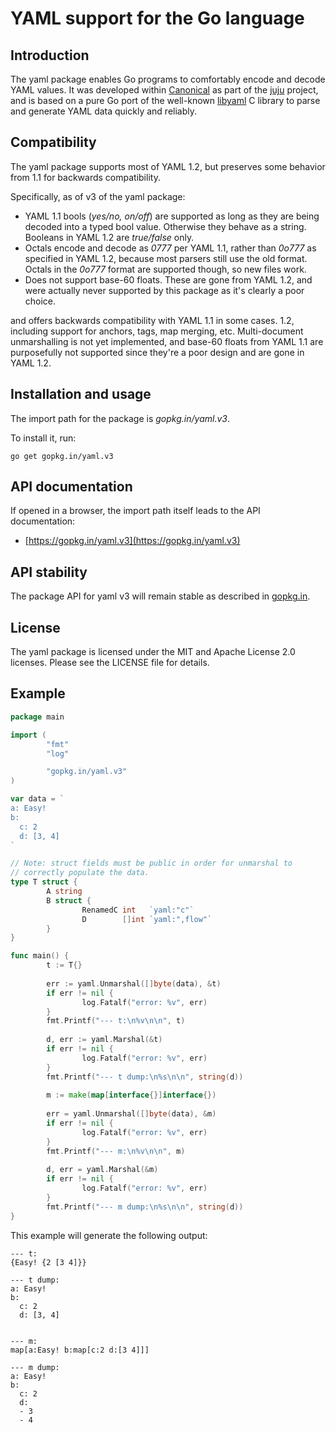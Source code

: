 # YAML support for the Go language

Introduction
------------

The yaml package enables Go programs to comfortably encode and decode YAML
values. It was developed within [Canonical](https://www.canonical.com) as
part of the [juju](https://juju.ubuntu.com) project, and is based on a
pure Go port of the well-known [libyaml](http://pyyaml.org/wiki/LibYAML)
C library to parse and generate YAML data quickly and reliably.

Compatibility
-------------

The yaml package supports most of YAML 1.2, but preserves some behavior
from 1.1 for backwards compatibility.

Specifically, as of v3 of the yaml package:

 - YAML 1.1 bools (_yes/no, on/off_) are supported as long as they are being
   decoded into a typed bool value. Otherwise they behave as a string. Booleans
   in YAML 1.2 are _true/false_ only.
 - Octals encode and decode as _0777_ per YAML 1.1, rather than _0o777_
   as specified in YAML 1.2, because most parsers still use the old format.
   Octals in the  _0o777_ format are supported though, so new files work.
 - Does not support base-60 floats. These are gone from YAML 1.2, and were
   actually never supported by this package as it's clearly a poor choice.

and offers backwards
compatibility with YAML 1.1 in some cases.
1.2, including support for
anchors, tags, map merging, etc. Multi-document unmarshalling is not yet
implemented, and base-60 floats from YAML 1.1 are purposefully not
supported since they're a poor design and are gone in YAML 1.2.

Installation and usage
----------------------

The import path for the package is *gopkg.in/yaml.v3*.

To install it, run:

    go get gopkg.in/yaml.v3

API documentation
-----------------

If opened in a browser, the import path itself leads to the API documentation:

  - [https://gopkg.in/yaml.v3](https://gopkg.in/yaml.v3)

API stability
-------------

The package API for yaml v3 will remain stable as described in [gopkg.in](https://gopkg.in).


License
-------

The yaml package is licensed under the MIT and Apache License 2.0 licenses.
Please see the LICENSE file for details.


Example
-------

```Go
package main

import (
        "fmt"
        "log"

        "gopkg.in/yaml.v3"
)

var data = `
a: Easy!
b:
  c: 2
  d: [3, 4]
`

// Note: struct fields must be public in order for unmarshal to
// correctly populate the data.
type T struct {
        A string
        B struct {
                RenamedC int   `yaml:"c"`
                D        []int `yaml:",flow"`
        }
}

func main() {
        t := T{}
    
        err := yaml.Unmarshal([]byte(data), &t)
        if err != nil {
                log.Fatalf("error: %v", err)
        }
        fmt.Printf("--- t:\n%v\n\n", t)
    
        d, err := yaml.Marshal(&t)
        if err != nil {
                log.Fatalf("error: %v", err)
        }
        fmt.Printf("--- t dump:\n%s\n\n", string(d))
    
        m := make(map[interface{}]interface{})
    
        err = yaml.Unmarshal([]byte(data), &m)
        if err != nil {
                log.Fatalf("error: %v", err)
        }
        fmt.Printf("--- m:\n%v\n\n", m)
    
        d, err = yaml.Marshal(&m)
        if err != nil {
                log.Fatalf("error: %v", err)
        }
        fmt.Printf("--- m dump:\n%s\n\n", string(d))
}
```

This example will generate the following output:

```
--- t:
{Easy! {2 [3 4]}}

--- t dump:
a: Easy!
b:
  c: 2
  d: [3, 4]


--- m:
map[a:Easy! b:map[c:2 d:[3 4]]]

--- m dump:
a: Easy!
b:
  c: 2
  d:
  - 3
  - 4
```



